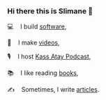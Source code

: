 ### Hi there this is Slimane 👋


💻  &nbsp;&nbsp; I build [software](https://www.linkedin.com/in/slimaneakalie),

🎥  &nbsp;&nbsp; I make [videos](https://www.youtube.com/channel/UCAKherxCCvXWHyGaeQKy-Jw),

🎙️ &nbsp;&nbsp; I host [Kass Atay Podcast](https://www.slimane.io/podcast),

📚 &nbsp;&nbsp; I like reading [books](https://www.goodreads.com/user/show/135778549-slimane-akali),

✍️ &nbsp;&nbsp; Sometimes, I write [articles](https://www.slimane.io/).
